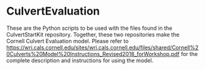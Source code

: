 # CulvertEvaluation

These are the Python scripts to be used with the files found in the CulvertStartKit repository. Together, these two repositories make the Cornell Culvert Evaluation model. Please refer to https://wri.cals.cornell.edu/sites/wri.cals.cornell.edu/files/shared/Cornell%20Culverts%20Model%20Instructions_Revised2018_forWorkshop.pdf for the complete description and instructions for using the model.
